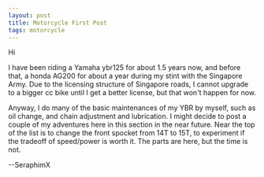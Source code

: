 ```yaml
---
layout: post
title: Motorcycle First Post
tags: motorcycle
---
```

Hi

I have been riding a Yamaha ybr125 for about 1.5 years now, and before that, a honda AG200 for about a year during my stint with the Singapore Army. Due to the licensing structure of Singapore roads, I cannot upgrade to a bigger cc bike until I get a better license, but that won't happen for now. 

Anyway, I do many of the basic maintenances of my YBR by myself, such as oil change, and chain adjustment and lubrication. I might decide to post a couple of my adventures here in this section in the near future. Near the top of the list is to change the front spocket from 14T to 15T, to experiment if the tradeoff of speed/power is worth it. The parts are here, but the time is not.

--SeraphimX
